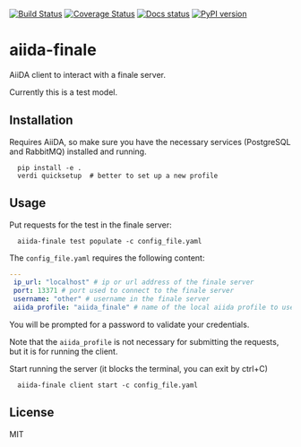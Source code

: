 [![Build Status][ci-badge]][ci-link]
[![Coverage Status][cov-badge]][cov-link]
[![Docs status][docs-badge]][docs-link]
[![PyPI version][pypi-badge]][pypi-link]

# aiida-finale

AiiDA client to interact with a finale server.

Currently this is a test model.

## Installation

Requires AiiDA, so make sure you have the necessary services (PostgreSQL and RabbitMQ) installed and running.

```shell
  pip install -e .
  verdi quicksetup  # better to set up a new profile
```

## Usage

Put requests for the test in the finale server:

```shell
  aiida-finale test populate -c config_file.yaml
```

The `config_file.yaml` requires the following content:

```yaml
---
 ip_url: "localhost" # ip or url address of the finale server
 port: 13371 # port used to connect to the finale server
 username: "other" # username in the finale server
 aiida_profile: "aiida_finale" # name of the local aiida profile to use for running the calculations
```

You will be prompted for a password to validate your credentials.

Note that the `aiida_profile` is not necessary for submitting the requests, but it is for running the client.

Start running the server (it blocks the terminal, you can exit by ctrl+C)

```shell
  aiida-finale client start -c config_file.yaml
```


## License

MIT


[ci-badge]: https://github.com/aiidateam/aiida-diff/workflows/ci/badge.svg?branch=master
[ci-link]: https://github.com/aiidateam/aiida-diff/actions
[cov-badge]: https://coveralls.io/repos/github/aiidateam/aiida-diff/badge.svg?branch=master
[cov-link]: https://coveralls.io/github/aiidateam/aiida-diff?branch=master
[docs-badge]: https://readthedocs.org/projects/aiida-diff/badge
[docs-link]: http://aiida-diff.readthedocs.io/
[pypi-badge]: https://badge.fury.io/py/aiida-diff.svg
[pypi-link]: https://badge.fury.io/py/aiida-diff
